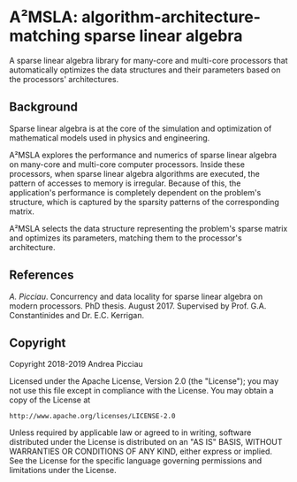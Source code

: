A²MSLA: algorithm-architecture-matching sparse linear algebra
=============================================================

A sparse linear algebra library for many-core and multi-core processors that
automatically optimizes the data structures and their parameters based on the
processors' architectures.

Background
----------
Sparse linear algebra is at the core of the simulation and optimization of
mathematical models used in physics and engineering.

A²MSLA explores the performance and numerics of sparse linear algebra on
many-core and multi-core computer processors. Inside these processors, when
sparse linear algebra algorithms are executed, the pattern of accesses to
memory is irregular. Because of this, the application's performance is
completely dependent on the problem's structure, which is captured by the
sparsity patterns of the corresponding matrix.

A²MSLA selects the data structure representing the problem's sparse matrix and
optimizes its parameters, matching them to the processor's architecture.

References
----------
*A. Picciau*. Concurrency and data locality for sparse linear algebra on modern
processors. PhD thesis. August 2017. Supervised by Prof. G.A.  Constantinides
and Dr. E.C. Kerrigan. 

Copyright
---------
Copyright 2018-2019 Andrea Picciau

Licensed under the Apache License, Version 2.0 (the "License"); you may not use
this file except in compliance with the License.  You may obtain a copy of the
License at

    http://www.apache.org/licenses/LICENSE-2.0

Unless required by applicable law or agreed to in writing, software distributed
under the License is distributed on an "AS IS" BASIS, WITHOUT WARRANTIES OR
CONDITIONS OF ANY KIND, either express or implied.  See the License for the
specific language governing permissions and limitations under the License. 
